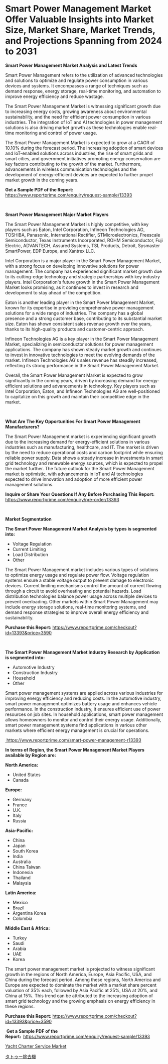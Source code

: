 <p><h1>Smart Power Management Market Offer Valuable Insights into Market Size, Market Share, Market Trends, and Projections Spanning from 2024 to 2031</h1></p><p><strong>Smart Power Management Market Analysis and Latest Trends</strong></p>
<p><p>Smart Power Management refers to the utilization of advanced technologies and solutions to optimize and regulate power consumption in various devices and systems. It encompasses a range of techniques such as demand response, energy storage, real-time monitoring, and automation to improve energy efficiency and reduce wastage.</p><p>The Smart Power Management Market is witnessing significant growth due to increasing energy costs, growing awareness about environmental sustainability, and the need for efficient power consumption in various industries. The integration of IoT and AI technologies in power management solutions is also driving market growth as these technologies enable real-time monitoring and control of power usage.</p><p>The Smart Power Management Market is expected to grow at a CAGR of 10.10% during the forecast period. The increasing adoption of smart devices and IoT-enabled solutions across industries, the rise of smart grids and smart cities, and government initiatives promoting energy conservation are key factors contributing to the growth of the market. Furthermore, advancements in wireless communication technologies and the development of energy-efficient devices are expected to further propel market growth in the coming years.</p></p>
<p><strong>Get a Sample PDF of the Report:&nbsp;</strong> <a href="https://www.reportprime.com/enquiry/request-sample/13393">https://www.reportprime.com/enquiry/request-sample/13393</a></p>
<p>&nbsp;</p>
<p><strong>Smart Power Management Major Market Players</strong></p>
<p><p>The Smart Power Management Market is highly competitive, with key players such as Eaton, Intel Corporation, Infineon Technologies AG, TOSHIBA, Panasonic, International Rectifier, STMicroelectronics, Freescale Semiconductor, Texas Instruments Incorporated, ROHM Semiconductor, Fuji Electric, ADVANTECH, Assured Systems, TSL Products, Detroit, Sysmaster SmartPower, EDP Europe, and Xantrex LLC.</p><p>Intel Corporation is a major player in the Smart Power Management Market, with a strong focus on developing innovative solutions for power management. The company has experienced significant market growth due to its cutting-edge technology and strategic partnerships with key industry players. Intel Corporation's future growth in the Smart Power Management Market looks promising, as it continues to invest in research and development to stay ahead of the competition.</p><p>Eaton is another leading player in the Smart Power Management Market, known for its expertise in providing comprehensive power management solutions for a wide range of industries. The company has a global presence and a strong customer base, contributing to its substantial market size. Eaton has shown consistent sales revenue growth over the years, thanks to its high-quality products and customer-centric approach.</p><p>Infineon Technologies AG is a key player in the Smart Power Management Market, specializing in semiconductor solutions for power management applications. The company has shown steady market growth and continues to invest in innovative technologies to meet the evolving demands of the market. Infineon Technologies AG's sales revenue has steadily increased, reflecting its strong performance in the Smart Power Management Market.</p><p>Overall, the Smart Power Management Market is expected to grow significantly in the coming years, driven by increasing demand for energy-efficient solutions and advancements in technology. Key players such as Intel Corporation, Eaton, and Infineon Technologies AG are well-positioned to capitalize on this growth and maintain their competitive edge in the market.</p></p>
<p>&nbsp;</p>
<p><strong>What Are The Key Opportunities For Smart Power Management Manufacturers?</strong></p>
<p><p>The Smart Power Management market is experiencing significant growth due to the increasing demand for energy-efficient solutions in various industries such as manufacturing, healthcare, and IT. The market is driven by the need to reduce operational costs and carbon footprint while ensuring reliable power supply. Data shows a steady increase in investments in smart grid technology and renewable energy sources, which is expected to propel the market further. The future outlook for the Smart Power Management market is optimistic, with advancements in IoT and AI technologies expected to drive innovation and adoption of more efficient power management solutions.</p></p>
<p><strong>Inquire or Share Your Questions If Any Before Purchasing This Report:</strong> <a href="https://www.reportprime.com/enquiry/pre-order/13393">https://www.reportprime.com/enquiry/pre-order/13393</a></p>
<p>&nbsp;</p>
<p><strong>Market Segmentation</strong></p>
<p><strong>The Smart Power Management Market Analysis by types is segmented into:</strong></p>
<p><ul><li>Voltage Regulation</li><li>Current Limiting</li><li>Load Distribution</li><li>Other</li></ul></p>
<p><p>The Smart Power Management market includes various types of solutions to optimize energy usage and regulate power flow. Voltage regulation systems ensure a stable voltage output to prevent damage to electronic devices. Current limiting mechanisms control the amount of current flowing through a circuit to avoid overheating and potential hazards. Load distribution technologies balance power usage across multiple devices to prevent overloading. Other markets within Smart Power Management may include energy storage solutions, real-time monitoring systems, and demand response strategies to improve overall energy efficiency and sustainability.</p></p>
<p><strong>Purchase this Report:&nbsp;</strong><a href="https://www.reportprime.com/checkout?id=13393&price=3590">https://www.reportprime.com/checkout?id=13393&price=3590</a></p>
<p>&nbsp;</p>
<p><strong>The Smart Power Management Market Industry Research by Application is segmented into:</strong></p>
<p><ul><li>Automotive Industry</li><li>Construction Industry</li><li>Household</li><li>Other</li></ul></p>
<p><p>Smart power management systems are applied across various industries for improving energy efficiency and reducing costs. In the automotive industry, smart power management optimizes battery usage and enhances vehicle performance. In the construction industry, it ensures efficient use of power resources on job sites. In household applications, smart power management allows homeowners to monitor and control their energy usage. Additionally, smart power management systems find applications in various other markets where efficient energy management is crucial for operations.</p></p>
<p><a href="https://www.reportprime.com/smart-power-management-r13393">&nbsp;https://www.reportprime.com/smart-power-management-r13393</a></p>
<p><strong>In terms of Region, the Smart Power Management Market Players available by Region are:</strong></p>
<p>
    <p> <strong> North America: </strong>
        <ul>
            <li>United States</li>
            <li>Canada</li>
        </ul>
        </p> 
    <p> <strong> Europe: </strong>
        <ul>
            <li>Germany</li>
            <li>France</li>
            <li>U.K.</li>
            <li>Italy</li>
            <li>Russia</li>
        </ul>
        </p> 
    <p> <strong> Asia-Pacific: </strong>
        <ul>
            <li>China</li>
            <li>Japan</li>
            <li>South Korea</li>
            <li>India</li>
            <li>Australia</li>
            <li>China Taiwan</li>
            <li>Indonesia</li>
            <li>Thailand</li>
            <li>Malaysia</li>
        </ul>
        </p> 
    <p> <strong> Latin America: </strong>
        <ul>
            <li>Mexico</li>
            <li>Brazil</li>
            <li>Argentina Korea</li>
            <li>Colombia</li>
        </ul>
        </p> 
    <p> <strong> Middle East & Africa: </strong>
        <ul>
            <li>Turkey</li>
            <li>Saudi</li>
            <li>Arabia</li>
            <li>UAE</li>
            <li>Korea</li>
        </ul>
    </p>
    </p>
<p><p>The smart power management market is projected to witness significant growth in the regions of North America, Europe, Asia Pacific, USA, and China during the forecast period. Among these regions, North America and Europe are expected to dominate the market with a market share percent valuation of 35% each, followed by Asia Pacific at 25%, USA at 20%, and China at 15%. This trend can be attributed to the increasing adoption of smart grid technology and the growing emphasis on energy efficiency in these regions.</p></p>
<p><strong>Purchase this Report: </strong><a href="https://www.reportprime.com/checkout?id=13393&price=3590">https://www.reportprime.com/checkout?id=13393&price=3590</a></p>
<p>&nbsp;<strong>Get a Sample PDF of the Report:&nbsp;&nbsp;</strong><a href="https://www.reportprime.com/enquiry/request-sample/13393">https://www.reportprime.com/enquiry/request-sample/13393</a></p>
<p><strong></strong></p>
<p><p><a href="https://github.com/BryceTownsendr/Market-Research-Report-List-4/blob/main/yacht-charter-service-market.md">Yacht Charter Service Market</a></p><p><a href="https://github.com/ksxzwxabcuynh011/Market-Research-Report-List-1/blob/main/847914224464.md">タトゥー除去機</a></p></p>